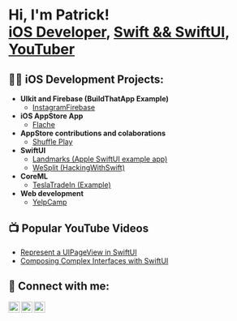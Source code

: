 <h1>Hi, I'm Patrick! <br/><a href="https://github.com/pbellot77">iOS Developer</a>, <a href="https://www.linkedin.com/in/patrickbellot/">Swift && SwiftUI</a>, <a href="https://www.youtube.com/c/pitbosspat">YouTuber</a></h1>

<h2>👨‍💻 iOS Development Projects:</h2>

- <b>UIkit and Firebase (BuildThatApp Example)</b>
  - [InstagramFirebase](https://github.com/pbellot77/InstagramFirebase)
- <b>iOS AppStore App</b>
  - [Flache](https://github.com/pbellot77/Flache) 
- <b>AppStore contributions and colaborations</b>
  - [Shuffle Play](https://github.com/pbellot77/Programmatic-Shuffle-Play)
- <b>SwiftUI</b>
  - [Landmarks (Apple SwiftUI example app)](https://github.com/pbellot77/Landmarks)
  - [WeSplit (HackingWithSwift)](https://github.com/pbellot77/WeSplit-HWS-)
- <b>CoreML</b>
  - [TeslaTradeIn (Example)](https://github.com/pbellot77/TeslaTradeIn)
- <b>Web development</b>
  - [YelpCamp](https://github.com/pbellot77/YelpCamp)

<h2>📺 Popular YouTube Videos</h2>

- [Represent a UIPageView in SwiftUI](https://youtu.be/AC-tzZmyCqM)
- [Composing Complex Interfaces with SwiftUI](https://youtu.be/v6HnIKVnMXg)

<h2> 🤳 Connect with me:</h2>

[<img align="left" alt="PatrickBellot | YouTube" width="22px" src="https://cdn.jsdelivr.net/npm/simple-icons@v3/icons/youtube.svg" />][youtube]
[<img align="left" alt="PatrickBellot | Twitter" width="22px" src="https://cdn.jsdelivr.net/npm/simple-icons@v3/icons/twitter.svg" />][twitter]
[<img align="left" alt="PatrickBellot | LinkedIn" width="22px" src="https://cdn.jsdelivr.net/npm/simple-icons@v3/icons/linkedin.svg" />][linkedin]

[twitter]: https://twitter.com/pbellot
[youtube]: https://www.youtube.com/c/pitbosspat
[linkedin]: https://linkedin.com/in/patrickbellot

<!--
**pbellot77/pbellot77** is a ✨ _special_ ✨ repository because its `README.md` (this file) appears on your GitHub profile.

Here are some ideas to get you started:

- 🔭 I’m currently working on ...
- 🌱 I’m currently learning ...
- 👯 I’m looking to collaborate on ...
- 🤔 I’m looking for help with ...
- 💬 Ask me about ...
- 📫 How to reach me: ...
- 😄 Pronouns: ...
- ⚡ Fun fact: ...
-->
